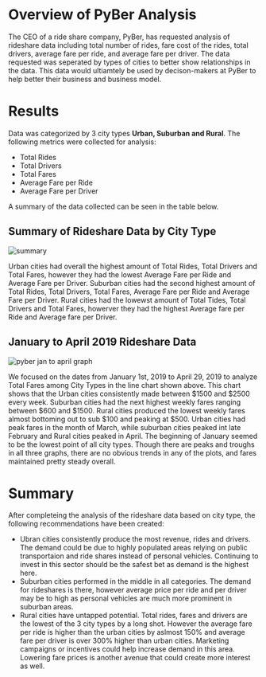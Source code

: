 # Overview of PyBer Analysis
The CEO of a ride share company, PyBer, has requested analysis of rideshare data including total number of rides, fare cost of the rides, total drivers, average fare per ride, and average fare per driver. The data requested was seperated by types of cities to better show relationships in the data. This data would ultiamtely be used by decison-makers at PyBer to help better their business and business model.

# Results
Data was categorized by 3 city types **Urban, Suburban and Rural**. The following metrics were collected for analysis: 
- Total Rides
- Total Drivers
- Total Fares
- Average Fare per Ride
- Average Fare per Driver

A summary of the data collected can be seen in the table below.
## Summary of Rideshare Data by City Type
![summary](https://user-images.githubusercontent.com/102814578/170156843-c2b4ecce-ad78-4de5-a443-e7a6851a7ac4.png)

Urban cities had overall the highest amount of Total Rides, Total Drivers and Total Fares, however they had the lowest Average Fare per Ride and Average Fare per Driver.
Suburban cities had the second highest amount of Total Rides, Total Drivers, Total Fares, Average Fare per Ride and Average Fare per Driver. 
Rural cities had the lowewst amount of Total Tides, Total Drivers and Total Fares, howerver they had the highest Average fare per Ride and Average fare per Driver.
## January to April 2019 Rideshare Data
![pyber jan to april graph](https://user-images.githubusercontent.com/102814578/170158807-a62e42a4-d308-4297-8b3e-45e3c9595cb2.png)

We focused on the dates from January 1st, 2019 to April 29, 2019 to analyze Total Fares among City Types in the line chart shown above. This chart shows that the Urban cities consistently made between $1500 and $2500 every week. Suburban cities had the next highest weekly fares ranging between $600 and $1500. Rural cities produced the lowest weekly fares almost bottoming out to sub $100 and peaking at $500. Urban cities had peak fares in the month of March, while suburban cities peaked int late February and Rural cities peaked in April. The beginning of January seemed to be the lowest point of all city types. Though there are peaks and troughs in all three graphs, there are no obvious trends in any of the plots, and fares maintained pretty steady overall.

# Summary
After completeing the analysis of the rideshare data based on city type, the following recommendations have been created:
 - Ubran cities consistently produce the most revenue, rides and drivers. The demand could be due to highly populated areas relying on public transportaion and ride shares instead of personal vehicles. Continuing to invest in this sector should be the safest bet as demand is the highest here. 
 - Suburban cities performed in the middle in all categories. The demand for rideshares is there, however average price per ride and per driver may be to high as personal vehicles are much more prominent in suburban areas.
 - Rural cities have untapped potential. Total rides, fares and drivers are the lowest of the 3 city types by a long shot. However the average fare per ride is higher than the urban cities by aslmost 150% and average fare per driver is over 300% higher than urban cities. Marketing campaigns or incentives could help increase demand in this area. Lowering fare prices is another avenue that could create more interest as well.
